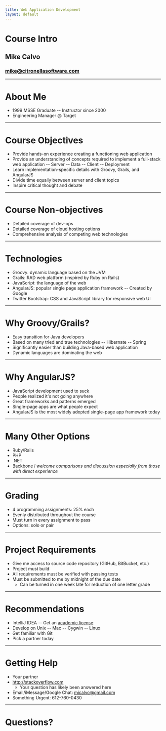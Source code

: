 ```yaml
---
title: Web Application Development
layout: default
---
```

# Course Intro
## Mike Calvo
### mike@citronellasoftware.com

---

# About Me
- 1999 MSSE Graduate
-- Instructor since 2000
- Engineering Manager @ Target

---

# Course Objectives
- Provide hands-on experience creating a functioning web application
- Provide an understanding of concepts required to implement a full-stack web application
  -- Server
  -- Data
  -- Client
  -- Deployment
- Learn implementation-specific details with Groovy, Grails, and AngularJS
- Divide time equally between server and client topics
- Inspire critical thought and debate

---

# Course Non-objectives
- Detailed coverage of dev-ops
- Detailed coverage of cloud hosting options
- Comprehensive analysis of competing web technologies

---

# Technologies
- Groovy: dynamic language based on the JVM
- Grails: RAD web platform (inspired by Ruby on Rails)
- JavaScript: the language of the web
- AngularJS: popular single page application framework
  -- Created by Google
- Twitter Bootstrap: CSS and JavaScript library for responsive web UI

---

# Why Groovy/Grails?
- Easy transition for Java developers
- Based on many tried and true technologies
  -- Hibernate
  -- Spring
- Significantly easier than building Java-based web application
- Dynamic languages are dominating the web

---

# Why AngularJS?
- JavaScript development used to suck
- People realized it's not going anywhere
- Great frameworks and patterns emerged
- Single-page apps are what people expect
- AngularJS is the most widely adopted single-page app framework today

---

# Many Other Options
- Ruby/Rails
- PHP
- .NET
- Backbone
_I welcome comparisons and discussion especially from those with direct experience_

---

# Grading
- 4 programming assignments: 25% each
- Evenly distributed throughout the course
- Must turn in every assignment to pass
- Options: solo or pair

---

# Project Requirements
- Give me access to source code repository (GitHub, BitBucket, etc.)
- Project must build
- All requirements must be verified with passing tests
- Must be submitted to me by midnight of the due date
  - Can be turned in one week late for reduction of one letter grade

---

# Recommendations
- IntelliJ IDEA
-- Get an [academic license](https://www.jetbrains.com/estore/students/)
- Develop on Unix
-- Mac
-- Cygwin
-- Linux
- Get familiar with Git
- Pick a partner today

---

# Getting Help

- Your partner
- http://stackoverflow.com
  - Your question has likely been answered here
- Email/iMessage/Google Chat: mjcalvo@gmail.com
- Something Urgent: 612-760-0430

---

# Questions?
